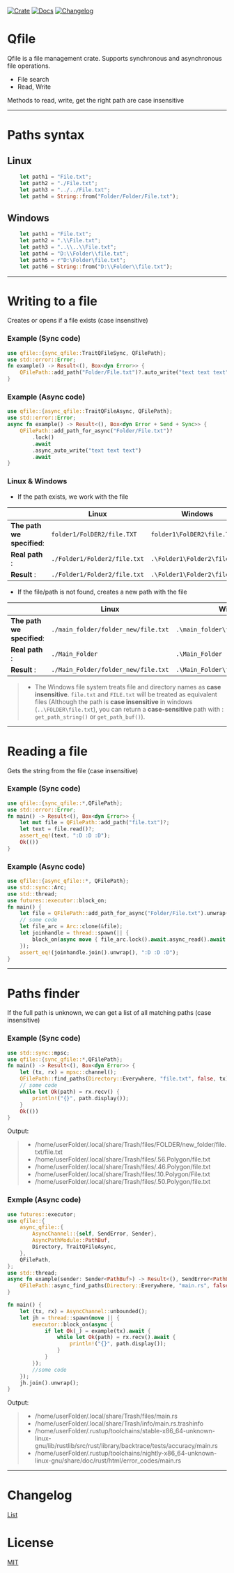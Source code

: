 
[![Crate](https://img.shields.io/crates/v/qfile?color=green)](https://crates.io/crates/qfile)
[![Docs](https://img.shields.io/docsrs/qfile)](https://docs.rs/qfile/latest/qfile/)
[![Changelog](https://img.shields.io/badge/changelog-qfile-blue)](https://github.com/m62624/qfile/blob/main/CHANGELOG.md)

# Qfile




Qfile is a file management crate. Supports synchronous and asynchronous file operations.

- File search
- Read, Write 

Methods to read, write, get the right path are case insensitive

---
# Paths syntax

## Linux 
  
```rust
    let path1 = "File.txt";
    let path2 = "./File.txt";
    let path3 = "../../File.txt";
    let path4 = String::from("Folder/Folder/File.txt");
```

## Windows 
  
```rust
    let path1 = "File.txt";
    let path2 = ".\\File.txt";
    let path3 = "..\\..\\File.txt";
    let path4 = "D:\\Folder\\file.txt";
    let path5 = r"D:\Folder\file.txt";
    let path6 = String::from("D:\\Folder\\file.txt");
```

---
# Writing to a file

Creates or opens if a file exists (case insensitive)

### Example (Sync code)
```rust
use qfile::{sync_qfile::TraitQFileSync, QFilePath};
use std::error::Error;
fn example() -> Result<(), Box<dyn Error>> {
    QFilePath::add_path("Folder/File.txt")?.auto_write("text text text")
}
```

### Example (Async code)
```rust
use qfile::{async_qfile::TraitQFileAsync, QFilePath};
use std::error::Error;
async fn example() -> Result<(), Box<dyn Error + Send + Sync>> {
    QFilePath::add_path_for_async("Folder/File.txt")?
        .lock()
        .await
        .async_auto_write("text text text")
        .await
} 

```
### Linux & Windows

 - If the path exists, we work with the file

 |                            | Linux                        | Windows                      |
 | -------------------------- | ---------------------------- | ---------------------------- |
 | **The path we specified**: | `folder1/FolDER2/file.TXT`   | `folder1\FolDER2\file.TXT`   |
 | **Real path** :            | `./Folder1/Folder2/file.txt` | `.\Folder1\Folder2\file.txt` |
 | **Result** :               | `./Folder1/Folder2/file.txt` | `.\Folder1\Folder2\file.txt` |

 - If the file/path is not found, creates a new path with the file

 |                            | Linux                               | Windows                             |
 | -------------------------- | ----------------------------------- | ----------------------------------- |
 | **The path we specified**: | `./main_folder/folder_new/file.txt` | `.\main_folder\folder_new\file.txt` |
 | **Real path** :            | `./Main_Folder`                     | `.\Main_Folder`                     |
 | **Result** :               | `./Main_Folder/folder_new/file.txt` | `.\Main_Folder\folder_new\file.txt` |
 
 > * The Windows file system treats file and directory names as **case insensitive**. `file.txt` and `FILE.txt` will be treated as equivalent files (Although the path is **case insensitive** in windows (`..\FOLDER\file.txt`), you can return a **case-sensitive** path with : `get_path_string()` or `get_path_buf()`).

---
# Reading a file

Gets the string from the file (case insensitive)

### Example (Sync code)
```rust
use qfile::{sync_qfile::*,QFilePath};
use std::error::Error;
fn main() -> Result<(), Box<dyn Error>> {
    let mut file = QFilePath::add_path("file.txt")?;
    let text = file.read()?;
    assert_eq!(text, ":D :D :D");
    Ok(())
}
```

### Example (Async code)
```rust
use qfile::{async_qfile::*, QFilePath};
use std::sync::Arc;
use std::thread;
use futures::executor::block_on;
fn main() {
    let file = QFilePath::add_path_for_async("Folder/File.txt").unwrap();
    // some code
    let file_arc = Arc::clone(&file);
    let joinhandle = thread::spawn(|| {
        block_on(async move { file_arc.lock().await.async_read().await.unwrap() })
    });
    assert_eq!(joinhandle.join().unwrap(), ":D :D :D");
}
```

---
# Paths finder

If the full path is unknown, we can get a list of all matching paths (case insensitive)

### Example (Sync code)
```rust
use std::sync::mpsc;
use qfile::{sync_qfile::*,QFilePath};
fn main() -> Result<(), Box<dyn Error>> {
    let (tx, rx) = mpsc::channel();
    QFilePath::find_paths(Directory::Everywhere, "file.txt", false, tx)?;
    // some code
    while let Ok(path) = rx.recv() {
        println!("{}", path.display());
    }
    Ok(())
}

```
Output:
> - /home/userFolder/.local/share/Trash/files/FOLDER/new_folder/file.txt/file.txt
> - /home/userFolder/.local/share/Trash/files/.56.Polygon/file.txt
> - /home/userFolder/.local/share/Trash/files/.46.Polygon/file.txt
> - /home/userFolder/.local/share/Trash/files/.10.Polygon/File.txt
> - /home/userFolder/.local/share/Trash/files/.50.Polygon/file.txt

### Exmple (Async code)
```rust
use futures::executor;
use qfile::{
    async_qfile::{
        AsyncChannel::{self, SendError, Sender},
        AsyncPathModule::PathBuf,
        Directory, TraitQFileAsync,
    },
    QFilePath,
};
use std::thread;
async fn example(sender: Sender<PathBuf>) -> Result<(), SendError<PathBuf>> {
    QFilePath::async_find_paths(Directory::Everywhere, "main.rs", false, sender).await
}

fn main() {
    let (tx, rx) = AsyncChannel::unbounded();
    let jh = thread::spawn(move || {
        executor::block_on(async {
            if let Ok(_) = example(tx).await {
                while let Ok(path) = rx.recv().await {
                    println!("{}", path.display());
                }
            }
        });
        //some code
    });
    jh.join().unwrap();
}
```
Output:
> - /home/userFolder/.local/share/Trash/files/main.rs
> - /home/userFolder/.local/share/Trash/info/main.rs.trashinfo
> - /home/userFolder/.rustup/toolchains/stable-x86_64-unknown-linux-gnu/lib/rustlib/src/rust/library/backtrace/tests/accuracy/main.rs
> - /home/userFolder/.rustup/toolchains/nightly-x86_64-unknown-linux-gnu/share/doc/rust/html/error_codes/main.rs

---

 # Changelog
 [List](https://github.com/m62624/qfile/blob/main/CHANGELOG.md)
 # License
 [MIT](https://choosealicense.com/licenses/mit/)
